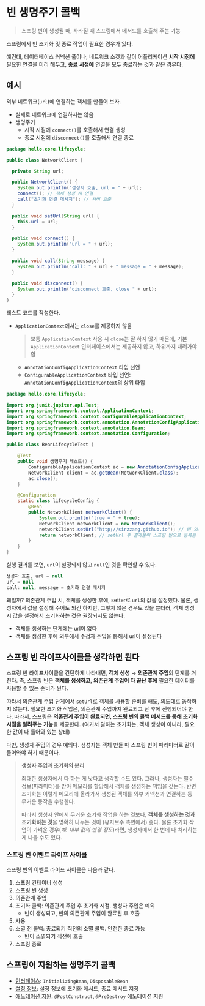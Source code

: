 # 빈 생명주기 콜백
> 스프링 빈이 생성될 때, 사라질 때 스프링에서 메서드를 호출해 주는 기능

스프링에서 빈 초기화 및 종료 작업이 필요한 경우가 있다. 

예컨대, 데이터베이스 커넥션 풀이나, 네트워크 소켓과 같이 어플리케이션 **시작 시점에** 필요한 연결을 미리 해두고, **종료 시점에** 연결을 모두 종료하는 것과 같은 경우다.

## 예시

외부 네트워크(`url`)에 연결하는 객체를 만들어 보자.
* 실제로 네트워크에 연결하지는 않음
* 생명주기
  * 시작 시점에 `connect()`를 호출해서 연결 생성
  * 종료 시점에 `disconnect()`를 호출해서 연결 종료

```java
package hello.core.lifecycle;

public class NetworkClient {

  private String url;

  public NetworkClient() {
    System.out.println("생성자 호출, url = " + url);
    connect(); // 객체 생성 시 연결
    call("초기화 연결 메시지"); // 서버 호출
  }

  public void setUrl(String url) {
    this.url = url;
  }

  public void connect() {
    System.out.println("url = " + url);
  }

  public void call(String message) {
    System.out.println("call: " + url + " message = " + message);
  }

  public void disconnect() {
    System.out.println("disconnect 호출, close " + url);
  }
}
```

테스트 코드를 작성한다.
* `ApplicationContext`에서는 `close`를 제공하지 않음
  > 보통 `ApplicationContext` 사용 시 `close`는 잘 하지 않기 때문에, 기본 `ApplicationContext` 인터페이스에서는 제공하지 않고, 하위까지 내려가야 함 
  * `AnnotationConfigApplicationContext` 타입 선언
  * `ConfigurableApplicationContext` 타입 선언: `AnnotationConfigApplicationContext`의 상위 타입
```java
package hello.core.lifecycle;

import org.junit.jupiter.api.Test;
import org.springframework.context.ApplicationContext;
import org.springframework.context.ConfigurableApplicationContext;
import org.springframework.context.annotation.AnnotationConfigApplicationContext;
import org.springframework.context.annotation.Bean;
import org.springframework.context.annotation.Configuration;

public class BeanLifecycleTest {

    @Test
    public void 생명주기_테스트() {
        ConfigurableApplicationContext ac = new AnnotationConfigApplicationContext(lifecycleConfig.class);
        NetworkClient client = ac.getBean(NetworkClient.class);
        ac.close();
    }

    @Configuration
    static class lifecycleConfig {
        @Bean
        public NetworkClient networkClient() {
            System.out.println("true = " + true);
            NetworkClient networkClient = new NetworkClient();
            networkClient.setUrl("http;//sirzzang.github.io"); // 빈 의존관계 주입 시 url 설정
            return networkClient; // setUrl 후 결과물이 스프링 빈으로 등록됨
        }
    }
}
```

 실행 결과를 보면, `url`이 설정되지 않고 `null`인 것을 확인할 수 있다.
```java
생성자 호출, url = null
url = null
call: null, message = 초기화 연결 메시지
```
 왜일까? 의존관계 주입 시, 객체를 생성한 후에, setter로 `url`의 값을 설정했다. 물론, 생성자에서 값을 설정해 주어도 되긴 하지만, 그렇지 않은 경우도 있을 뿐더러, 객체 생성 시 값을 설정해서 초기화하는 것은 권장되지도 않는다.
* 객체를 생성하는 단계에는 url이 없다
* 객체를 생성한 후에 외부에서 수정자 주입을 통해서 url이 설정된다

## 스프링 빈 라이프사이클을 생각하면 된다

 스프링 빈 라이프사이클을 간단하게 나타내면, **객체 생성** → **의존관계 주입**의 단계를 거친다. 즉, 스프링 빈은 **객체를 생성하고, 의존관계 주입이 다 끝난 후에** 필요한 데이터를 사용할 수 있는 준비가 된다. 
 
따라서 의존관계 주입 단계에서 `setUrl`로 객체를 사용할 준비를 해도, 의도대로 동작하지 않는다. 필요한 초기화 작업은, 의존관계 주입까지 완료되고 난 후에 진행되어야 한다. 따라서, 스프링은 **의존관계 주입이 완료되면, 스프링 빈의 콜백 메서드를 통해 초기화 시점을 알려주는 기능**을 제공한다. (여기서 말하는 초기화는, 객체 생성이 아니라, 필요한 값이 다 들어와 있는 상태)

 다만, 생성자 주입의 경우 예외다. 생성자는 객체 만들 때 스프링 빈이 파라미터로 같이 들어와야 하기 때문이다.

> **생성자 주입과 초기화의 분리**
> 
> 최대한 생성자에서 다 하는 게 낫다고 생각할 수도 있다. 그러나, 생성자는 필수 정보(파라미터)를 받아 메모리를 할당해서 객체를 생성하는 책임을 갖는다. 반면 초기화는 이렇게 메모리에 올라가서 생성된 객체를 외부 커넥션과 연결하는 등 무거운 동작을 수행한다.
> 
> 따라서 생성자 안에서 무거운 초기화 작업을 하는 것보다, **객체를 생성하는 것과 초기화하는 것**을 명확히 나누는 것이 (유지보수 측면에서) 좋다. 물론 초기화 작업이 가벼운 경우(*예: 내부 값의 변경 정도*)라면, 생성자에서 한 번에 다 처리하는 게 나을 수도 있다.

### 스프링 빈 이벤트 라이프 사이클

 스프링 빈의 이벤트 라이프 사이클은 다음과 같다. 

1. 스프링 컨테이너 생성 
2. 스프링 빈 생성 
3. 의존관계 주입
4. 초기화 콜백: 의존관계 주입 후 초기화 시점. 생성자 주입은 예외
   * 빈이 생성되고, 빈의 의존관계 주입이 완료된 후 호출
5. 사용
6. 소멸 전 콜백: 종료되기 직전의 소멸 콜백. 안전한 종료 가능
   * 빈이 소멸되기 직전에 호출
7. 스프링 종료

## 스프링이 지원하는 생명주기 콜백

* [인터페이스](생명주기_콜백_인터페이스.md): `InitializingBean`, `DisposableBean`
* [설정 정보](생명주기_콜백_설정정보.md): 설정 정보에 초기화 메서드, 종료 메서드 지정
* [애노테이션 지원](생명주기_콜백_애노테이션.md): `@PostConstruct`, `@PreDestroy` 애노테이션 지원
